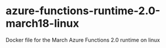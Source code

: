 # azure-functions-runtime-2.0-march18-linux
Docker file for the March Azure Functions 2.0 runtime on linux
